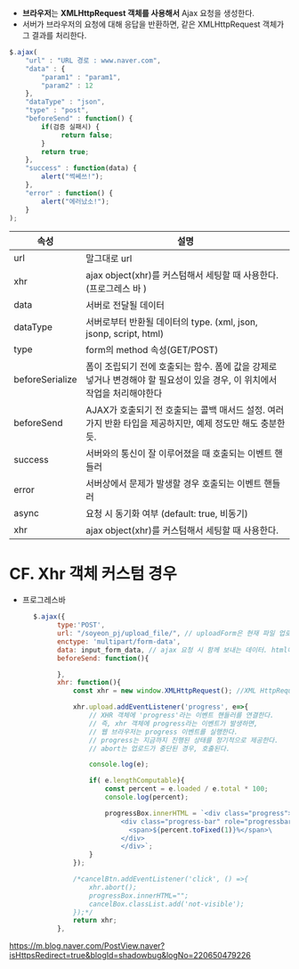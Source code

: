 
- **브라우저**는 **XMLHttpRequest 객체를 사용해서** Ajax 요청을 생성한다. 
- 서버가 브라우저의 요청에 대해 응답을 반환하면, 같은 XMLHttpRequest 객체가 그 결과를 처리한다.

```javascript
$.ajax(
    "url" : "URL 경로 : www.naver.com",
    "data" : {
        "param1" : "param1",
        "param2" : 12
    },
    "dataType" : "json",
    "type" : "post",
    "beforeSend" : function() {
        if(검증 실패시) {
             return false;
        }      
        return true;
    },
    "success" : function(data) {
        alert("썩쎄쓰!");
    },
    "error" : function() {
        alert("에러났소!");
    }
);
```

|속성|설명|
|---|---|
|url| 말그대로 url |
|xhr| ajax object(xhr)를 커스텀해서 세팅할 때 사용한다. (프로그레스 바 ) |
|data|서버로 전달될 데이터 |
|dataType| 서버로부터 반환될 데이터의 type. (xml, json, jsonp, script, html)|
|type|form의 method 속성(GET/POST)|
|beforeSerialize|폼이 조립되기 전에 호출되는 함수. 폼에 값을 강제로 넣거나 변경해야 할 필요성이 있을 경우, 이 위치에서 작업을 처리해야한다|
|beforeSend|AJAX가 호출되기 전 호출되는 콜백 매서드 설정. 여러가지 반환 타입을 제공하지만, 예제 정도만 해도 충분한듯.|
|success|서버와의 통신이 잘 이루어졌을 때 호출되는 이벤트 핸들러|
|error| 서버상에서 문제가 발생할 경우 호출되는 이벤트 핸들러|
|async|요청 시 동기화 여부 (default: true, 비동기)
|xhr| ajax object(xhr)를 커스텀해서 세팅할 때 사용한다. |



# CF. Xhr 객체 커스텀 경우 
- 프로그레스바

```javascript
      $.ajax({
            type:'POST',
            url: "/soyeon_pj/upload_file/", // uploadForm은 현재 파일 업로드가 있는 폼 객체. action은 upload file 뷰로 이동.
            enctype: 'multipart/form-data',
            data: input_form_data, // ajax 요청 시 함께 보내는 데이터. html에 바인딩된 파일 객체를 보내야 함.
            beforeSend: function(){

            },
            xhr: function(){
                const xhr = new window.XMLHttpRequest(); //XML HttpRequest 객체를 만든다.

                xhr.upload.addEventListener('progress', e=>{
                    // XHR 객체에 'progress'라는 이벤트 핸들러를 연결한다.
                    // 즉, xhr 객체에 progress라는 이벤트가 발생하면,
                    // 웹 브라우저는 progress 이벤트를 실행한다.
                    // progress는 지금까지 진행된 상태를 정기적으로 제공한다.
                    // abort는 업로드가 중단된 경우, 호출된다.

                    console.log(e);

                    if( e.lengthComputable){
                        const percent = e.loaded / e.total * 100;
                        console.log(percent);

                        progressBox.innerHTML = `<div class="progress">
                            <div class="progress-bar" role="progressbar" style="width: ${percent}%" aria-valuenow="${percent}">
                              <span>${percent.toFixed(1)}%</span>\
                            </div>
                            </div>`;
                    }
                });

                /*cancelBtn.addEventListener('click', () =>{
                    xhr.abort();
                    progressBox.innerHTML="";
                    cancelBox.classList.add('not-visible');
                });*/
                return xhr;
            },
```

https://m.blog.naver.com/PostView.naver?isHttpsRedirect=true&blogId=shadowbug&logNo=220650479226

